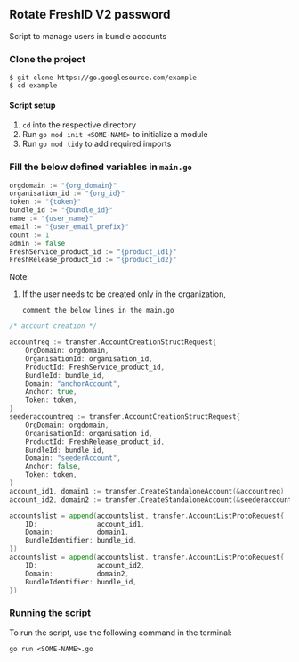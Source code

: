 
## Rotate FreshID V2 password

Script to manage users in bundle accounts

### Clone the project
```
$ git clone https://go.googlesource.com/example
$ cd example
```

#### Script setup

1. `cd` into the respective directory
2. Run `go mod init <SOME-NAME>` to initialize a module
3. Run `go mod tidy` to add required imports

### Fill the below defined variables in `main.go` 
```go
orgdomain := "{org_domain}"
organisation_id := "{org_id}"
token := "{token}"
bundle_id := "{bundle_id}"
name := "{user_name}"
email := "{user_email_prefix}"
count := 1 
admin := false
FreshService_product_id := "{product_id1}"
FreshRelease_product_id := "{product_id2}"
``` 

Note:
1. If the user needs to be created only in the organization, 

   `comment the below lines in the main.go`

```go
/* account creation */

accountreq := transfer.AccountCreationStructRequest{
    OrgDomain: orgdomain,
    OrganisationId: organisation_id,
    ProductId: FreshService_product_id,
    BundleId: bundle_id,
    Domain: "anchorAccount",
    Anchor: true,
    Token: token,
}
seederaccountreq := transfer.AccountCreationStructRequest{
    OrgDomain: orgdomain,
    OrganisationId: organisation_id,
    ProductId: FreshRelease_product_id,
    BundleId: bundle_id,
    Domain: "seederAccount",
    Anchor: false,
    Token: token,
}
account_id1, domain1 := transfer.CreateStandaloneAccount(&accountreq)
account_id2, domain2 := transfer.CreateStandaloneAccount(&seederaccountreq)

accountslist = append(accountslist, transfer.AccountListProtoRequest{
    ID:               account_id1,
    Domain:           domain1,
    BundleIdentifier: bundle_id,
})
accountslist = append(accountslist, transfer.AccountListProtoRequest{
    ID:               account_id2,
    Domain:           domain2,
    BundleIdentifier: bundle_id,
})
```

### Running the script 
To run the script, use the following command in the terminal:

```
go run <SOME-NAME>.go
```